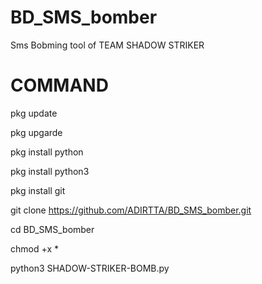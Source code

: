 # BD_SMS_bomber
Sms Bobming tool of TEAM SHADOW STRIKER 

# COMMAND

pkg update 

pkg upgarde

pkg install python

pkg install python3 

pkg install git 

git clone https://github.com/ADIRTTA/BD_SMS_bomber.git

cd BD_SMS_bomber

chmod +x *

python3 SHADOW-STRIKER-BOMB.py
